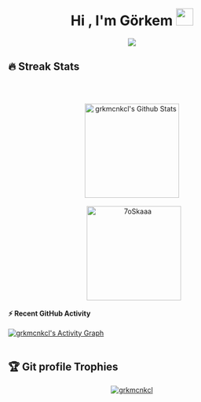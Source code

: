 <h1 align="center">Hi , I'm Görkem <img src="https://media.giphy.com/media/hvRJCLFzcasrR4ia7z/giphy.gif" width="35"></h1>
<p align="center">
  <a href="https://github.com/DenverCoder1/readme-typing-svg"><img src="https://readme-typing-svg.herokuapp.com?lines=Computer+Engineering+Student;Programmer;Always%20learning%20new%20things&center=true&width=500&height=50"></a>
</p>



## 🔥 Streak Stats
<p align="center"><img src="https://github-readme-streak-stats.herokuapp.com/?user=grkmcnkcl&theme=algolia" alt="" /></p>

<br>



  <p align="center">
    <a href="https://github.com/anuraghazra/github-readme-stats"><img alt="grkmcnkcl's Github Stats" src="https://github-readme-stats.vercel.app/api?username=grkmcnkcl&show_icons=true&count_private=true&theme=algolia" height="192px"/></a>
<br/><br/>
  &nbsp;
	  <img src="https://github-readme-stats.vercel.app/api/top-langs?username=grkmcnkcl&langs_count=10&show_icons=true&locale=en&layout=compact&theme=algolia" alt="7oSkaaa" height="192px"/>
  <br/>
  



  <summary><b>⚡ Recent GitHub Activity</b></summary>
  <br/>
   <a href="https://github.com/grkmcnkcl"><img alt="grkmcnkcl's Activity Graph" src="https://activity-graph.herokuapp.com/graph?username=grkmcnkcl&custom_title=grkmcnkcl's%20Contribution%20Graph&theme=react-dark" /></a>
  <br/>


<br/>

## :trophy: Git profile Trophies

<p align="center"> <a href="https://github.com/ryo-ma/github-profile-trophy"><img src="https://github-profile-trophy.vercel.app/?username=grkmcnkcl&layout=compact&theme=algolia" alt="grkmcnkcl" /></a> </p>


<br/>


